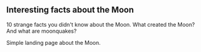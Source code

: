 ## Interesting facts about the Moon
10 strange facts you didn't know about the Moon. What created the Moon? And what are moonquakes?


Simple landing page about the Moon.
